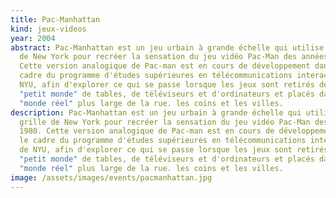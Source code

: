 ```yaml
---
title: Pac-Manhattan
kind: jeux-videos
year: 2004
abstract: Pac-Manhattan est un jeu urbain à grande échelle qui utilise la grille
  de New York pour recréer la sensation du jeu vidéo Pac-Man des années 1980.
  Cette version analogique de Pac-man est en cours de développement dans le
  cadre du programme d'études supérieures en télécommunications interactives de
  NYU, afin d'explorer ce qui se passe lorsque les jeux sont retirés de leur
  "petit monde" de tables, de téléviseurs et d'ordinateurs et placés dans le
  "monde réel" plus large de la rue. les coins et les villes.
description: Pac-Manhattan est un jeu urbain à grande échelle qui utilise la
  grille de New York pour recréer la sensation du jeu vidéo Pac-Man des années
  1980. Cette version analogique de Pac-man est en cours de développement dans
  le cadre du programme d'études supérieures en télécommunications interactives
  de NYU, afin d'explorer ce qui se passe lorsque les jeux sont retirés de leur
  "petit monde" de tables, de téléviseurs et d'ordinateurs et placés dans le
  "monde réel" plus large de la rue. les coins et les villes.
image: /assets/images/events/pacmanhattan.jpg
---
```

